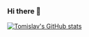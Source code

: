 ### Hi there 👋
[![Tomislav's GitHub stats](https://github-readme-stats.vercel.app/api?username=Tdrachev&hide=stars,issues&count_private=true&theme=synthwave)](https://github.com/anuraghazra/github-readme-stats)


<!--
**Tdrachev/Tdrachev** is a ✨ _special_ ✨ repository because its `README.md` (this file) appears on your GitHub profile.

Here are some ideas to get you started:

- 🔭 I’m currently working on ...
- 🌱 I’m currently learning ...
- 👯 I’m looking to collaborate on ...
- 🤔 I’m looking for help with ...
- 💬 Ask me about ...
- 📫 How to reach me: ...
- 😄 Pronouns: ...
- ⚡ Fun fact: ...
-->
